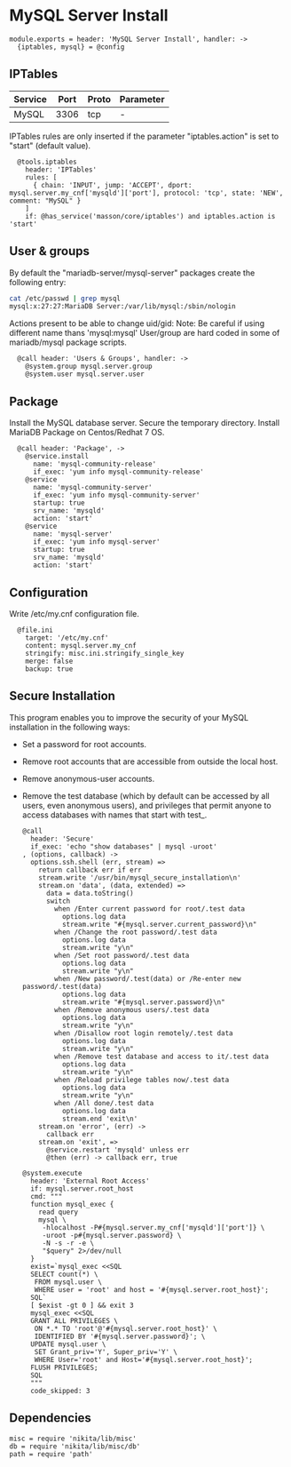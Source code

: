 
# MySQL Server Install

    module.exports = header: 'MySQL Server Install', handler: ->
      {iptables, mysql} = @config

## IPTables

| Service           | Port | Proto | Parameter |
|-------------------|------|-------|-----------|
| MySQL             | 3306 | tcp   | -         |


IPTables rules are only inserted if the parameter "iptables.action" is set to
"start" (default value).

      @tools.iptables
        header: 'IPTables'
        rules: [
          { chain: 'INPUT', jump: 'ACCEPT', dport: mysql.server.my_cnf['mysqld']['port'], protocol: 'tcp', state: 'NEW', comment: "MySQL" }
        ]
        if: @has_service('masson/core/iptables') and iptables.action is 'start'

## User & groups
By default the "mariadb-server/mysql-server" packages create the following entry:

```bash
cat /etc/passwd | grep mysql
mysql:x:27:27:MariaDB Server:/var/lib/mysql:/sbin/nologin
```
Actions present to be able to change uid/gid:
Note: Be careful if using different name thans 'mysql:mysql'
User/group are hard coded in some of mariadb/mysql package scripts.

      @call header: 'Users & Groups', handler: ->
        @system.group mysql.server.group
        @system.user mysql.server.user

## Package

Install the MySQL database server. Secure the temporary directory. Install MariaDB
Package on Centos/Redhat 7 OS.

      @call header: 'Package', ->
        @service.install
          name: 'mysql-community-release'
          if_exec: 'yum info mysql-community-release'
        @service
          name: 'mysql-community-server'
          if_exec: 'yum info mysql-community-server'
          startup: true
          srv_name: 'mysqld'
          action: 'start'
        @service
          name: 'mysql-server'
          if_exec: 'yum info mysql-server'
          startup: true
          srv_name: 'mysqld'
          action: 'start'

## Configuration
Write /etc/my.cnf configuration file.

      @file.ini
        target: '/etc/my.cnf'
        content: mysql.server.my_cnf
        stringify: misc.ini.stringify_single_key
        merge: false
        backup: true

## Secure Installation

This program enables you to improve the security of your MySQL installation in 
the following ways:

* Set a password for root accounts.
* Remove root accounts that are accessible from outside the local host.
* Remove anonymous-user accounts.
* Remove the test database (which by default can be accessed by all users, 
  even anonymous users), and privileges that permit anyone to access databases 
  with names that start with test_.

      @call
        header: 'Secure'
        if_exec: 'echo "show databases" | mysql -uroot'
      , (options, callback) ->
        options.ssh.shell (err, stream) =>
          return callback err if err
          stream.write '/usr/bin/mysql_secure_installation\n'
          stream.on 'data', (data, extended) =>
            data = data.toString()
            switch
              when /Enter current password for root/.test data
                options.log data
                stream.write "#{mysql.server.current_password}\n"
              when /Change the root password/.test data
                options.log data
                stream.write "y\n"
              when /Set root password/.test data
                options.log data
                stream.write "y\n"
              when /New password/.test(data) or /Re-enter new password/.test(data)
                options.log data
                stream.write "#{mysql.server.password}\n"
              when /Remove anonymous users/.test data
                options.log data
                stream.write "y\n"
              when /Disallow root login remotely/.test data
                options.log data
                stream.write "y\n"
              when /Remove test database and access to it/.test data
                options.log data
                stream.write "y\n"
              when /Reload privilege tables now/.test data
                options.log data
                stream.write "y\n"
              when /All done/.test data
                options.log data
                stream.end 'exit\n'
          stream.on 'error', (err) ->
            callback err
          stream.on 'exit', =>
            @service.restart 'mysqld' unless err
            @then (err) -> callback err, true
      
      @system.execute
        header: 'External Root Access'
        if: mysql.server.root_host
        cmd: """
        function mysql_exec {
          read query
          mysql \
           -hlocalhost -P#{mysql.server.my_cnf['mysqld']['port']} \
           -uroot -p#{mysql.server.password} \
           -N -s -r -e \
           "$query" 2>/dev/null
        }
        exist=`mysql_exec <<SQL
        SELECT count(*) \
         FROM mysql.user \
         WHERE user = 'root' and host = '#{mysql.server.root_host}';
        SQL`
        [ $exist -gt 0 ] && exit 3
        mysql_exec <<SQL
        GRANT ALL PRIVILEGES \
         ON *.* TO 'root'@'#{mysql.server.root_host}' \
         IDENTIFIED BY '#{mysql.server.password}'; \
        UPDATE mysql.user \
         SET Grant_priv='Y', Super_priv='Y' \
         WHERE User='root' and Host='#{mysql.server.root_host}';
        FLUSH PRIVILEGES;
        SQL
        """
        code_skipped: 3

## Dependencies

    misc = require 'nikita/lib/misc'
    db = require 'nikita/lib/misc/db'
    path = require 'path'
